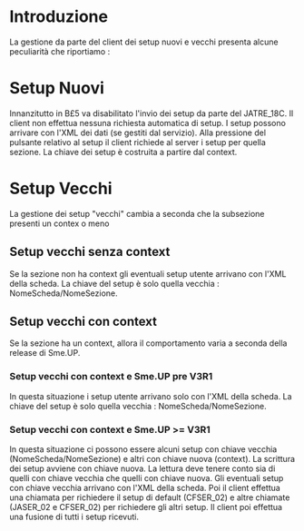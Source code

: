 # Introduzione
La gestione da parte del client dei setup nuovi e vecchi presenta alcune peculiarità che riportiamo : 


# Setup Nuovi
Innanzitutto in B£5 va disabilitato l'invio dei setup da parte del JATRE_18C.
Il client non effettua nessuna richiesta automatica di setup.
I setup possono arrivare con l'XML dei dati (se gestiti dal servizio).
Alla pressione del pulsante relativo al setup il client richiede al server i setup per quella sezione.
La chiave dei setup è costruita a partire dal context.

# Setup Vecchi
La gestione dei setup "vecchi" cambia a seconda che la subsezione presenti un contex o meno
## Setup vecchi senza context
Se la sezione non ha context gli eventuali setup utente arrivano con l'XML della scheda.
La chiave del setup è solo quella vecchia :  NomeScheda/NomeSezione.
## Setup vecchi con context
Se la sezione ha un context, allora il comportamento varia a seconda della release di Sme.UP.
### Setup vecchi con context e Sme.UP pre V3R1
In questa situazione i setup utente arrivano solo con l'XML della scheda.
La chiave del setup è solo quella vecchia :  NomeScheda/NomeSezione.
### Setup vecchi con context e Sme.UP >= V3R1
In questa situazione ci possono essere alcuni setup con chiave vecchia (NomeScheda/NomeSezione) e altri con chiave nuova (context).
La scrittura dei setup avviene con chiave nuova.
La lettura deve tenere conto sia di quelli con chiave vecchia che quelli con chiave nuova.
Gli eventuali setup con chiave vecchia arrivano con l'XML della scheda.
Poi il client effettua una chiamata per richiedere il setup di default (CFSER_02) e altre chiamate (JASER_02 e CFSER_02) per richiedere gli altri setup.
Il client poi effettua una fusione di tutti i setup ricevuti.
